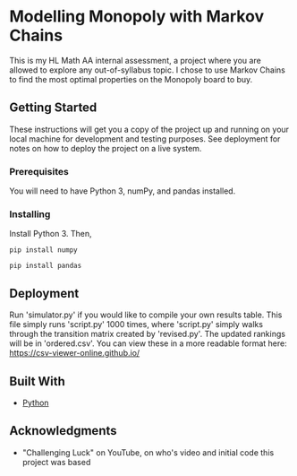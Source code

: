 # Modelling Monopoly with Markov Chains

This is my HL Math AA internal assessment, a project where you are allowed to explore any out-of-syllabus topic. I chose to use Markov Chains to find the most optimal properties on the Monopoly board to buy. 

## Getting Started

These instructions will get you a copy of the project up and running on your local machine for development and testing purposes. See deployment for notes on how to deploy the project on a live system.

### Prerequisites

You will need to have Python 3, numPy, and pandas installed.

### Installing

Install Python 3. Then,

```
pip install numpy
```

```
pip install pandas
```

## Deployment

Run 'simulator.py' if you would like to compile your own results table. This file simply runs 'script.py' 1000 times, where 'script.py' simply walks through the transition matrix created by 'revised.py'. The updated rankings will be in 'ordered.csv'. You can view these in a more readable format here: https://csv-viewer-online.github.io/

## Built With

* [Python](https://docs.python.org/3/)

## Acknowledgments

* "Challenging Luck" on YouTube, on who's video and initial code this project was based